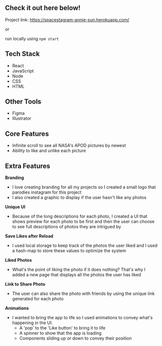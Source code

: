 ## Check it out here below!
Project link: https://spacestagram-annie-sun.herokuapp.com/

or 

run locally using
`npm start`

## Tech Stack
- React
- JavaScript
- Node
- CSS
- HTML

## Other Tools
- Figma
- Illustrator

## Core Features
- Infinite scroll to see all NASA's APOD pictures by newest
- Ability to like and unlike each picture


## Extra Features
**Branding**
- I love creating branding for all my projects so I created a small logo that parodies instagram for this project
- I also created a graphic to display if the user hasn't like any photos

**Unique UI**
- Because of the long descriptions for each photo, I created a UI that shows preview for each photo to be first and then the user can choose to see full descriptions of photos they are intrigued by 

**Save Likes after Reload**
- I used local storage to keep track of the photos the user liked and I used a hash-map to store these values to optimize the system

**Liked Photos**
- What's the point of liking the photo if it does nothing? That's why I added a new page that displays all the photos the user has liked

**Link to Share Photo**
- The user can also share the photo with friends by using the unique link generated for each photo

**Animations**
- I wanted to bring the app to life so I used animations to convey what's happening in the UI.
	- A 'pop' to the 'Like button' to bring it to life
	- A spinner to show that the app is loading
	- Components sliding up or down to convey their position
